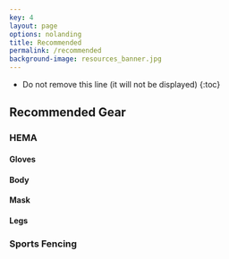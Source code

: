```yaml
---
key: 4
layout: page
options: nolanding
title: Recommended
permalink: /recommended
background-image: resources_banner.jpg
---
```


* Do not remove this line (it will not be displayed)
{:toc}

## Recommended Gear

### HEMA

#### Gloves

#### Body

#### Mask

#### Legs

### Sports Fencing